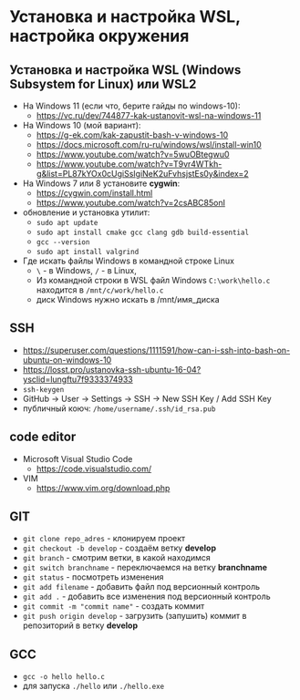 # Установка и настройка WSL, настройка окружения  

## Установка и настройка WSL (Windows Subsystem for Linux) или WSL2  
* На Windows 11 (если что, берите гайды по windows-10):  
    - https://vc.ru/dev/744877-kak-ustanovit-wsl-na-windows-11
* На Windows 10 (мой вариант):
    - https://g-ek.com/kak-zapustit-bash-v-windows-10
    - https://docs.microsoft.com/ru-ru/windows/wsl/install-win10
    - https://www.youtube.com/watch?v=5wuOBtegwu0
    - https://www.youtube.com/watch?v=T9vr4WTkh-g&list=PL87kYOx0cUgiSsIgiNeK2uFvhsjstEs0y&index=2
* На Windows 7 или 8 установите **cygwin**:
    - https://cygwin.com/install.html
    - https://www.youtube.com/watch?v=2csABC85onI
* обновление и установка утилит:
    - `sudo apt update`
    - `sudo apt install cmake gcc clang gdb build-essential`
    - `gcc --version`
    - `sudo apt install valgrind`
* Где искать файлы Windows в командной строке Linux
    - `\` - в Windows, `/` - в Linux,
    - Из командной строки в WSL файл Windows `C:\work\hello.c` находится в `/mnt/c/work/hello.c`
    - диск Windows нужно искать в /mnt/имя_диска

## SSH
* https://superuser.com/questions/1111591/how-can-i-ssh-into-bash-on-ubuntu-on-windows-10
* https://losst.pro/ustanovka-ssh-ubuntu-16-04?ysclid=lungftu7f9333374933
* `ssh-keygen`
* GitHub -> User -> Settings -> SSH -> New SSH Key / Add SSH Key
* публичный коюч:	`/home/username/.ssh/id_rsa.pub`

## code editor 
* Microsoft Visual Studio Code
    - https://code.visualstudio.com/
* VIM
    - https://www.vim.org/download.php

## GIT
* `git clone repo_adres` - клонируем проект
* `git checkout -b develop` - создаём ветку **develop**
* `git branch` - смотрим ветки, в какой находимся
* `git switch branchname` - переключаемся на ветку **branchname**
* `git status` - посмотреть изменения
* `git add filename` - добавить файл под версионный контроль
* `git add .` - добавить все изменения под версионный контроль
* `git commit -m "commit name"` - создать коммит
* `git push origin develop` - загрузить (запушить) коммит в репозиторий в ветку **develop**

## GCC
* `gcc -o hello hello.c`
* для запуска `./hello` или `./hello.exe`



